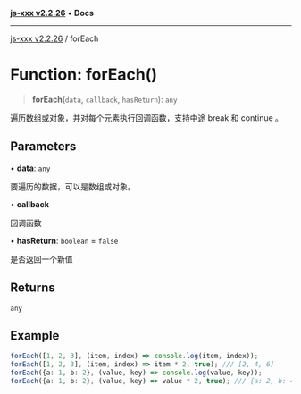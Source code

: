 [**js-xxx v2.2.26**](../README.md) • **Docs**

***

[js-xxx v2.2.26](../README.md) / forEach

# Function: forEach()

> **forEach**(`data`, `callback`, `hasReturn`): `any`

遍历数组或对象，并对每个元素执行回调函数，支持中途 break 和 continue 。

## Parameters

• **data**: `any`

要遍历的数据，可以是数组或对象。

• **callback**

回调函数

• **hasReturn**: `boolean` = `false`

是否返回一个新值

## Returns

`any`

## Example

```ts
forEach([1, 2, 3], (item, index) => console.log(item, index));
forEach([1, 2, 3], (item, index) => item * 2, true); /// [2, 4, 6]
forEach({a: 1, b: 2}, (value, key) => console.log(value, key));
forEach({a: 1, b: 2}, (value, key) => value * 2, true); /// {a: 2, b: 4}
```
